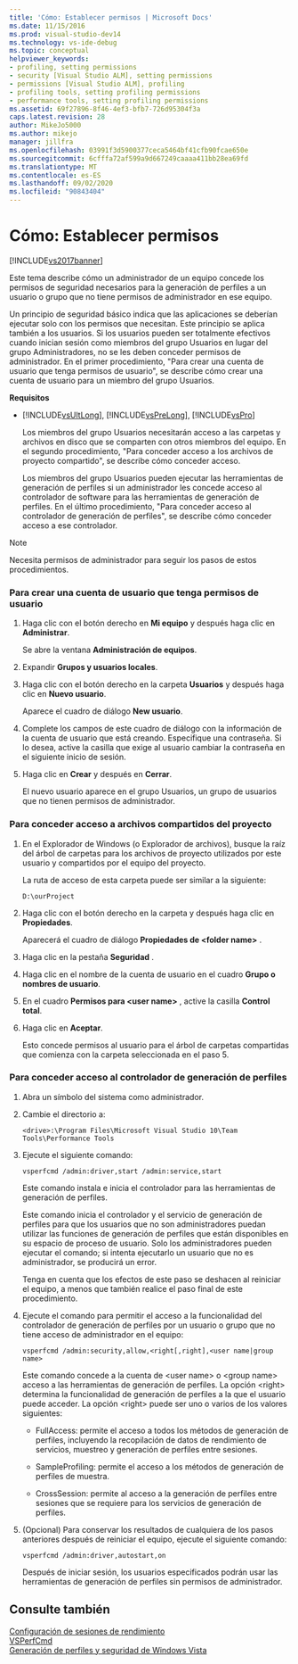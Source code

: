 ```yaml
---
title: 'Cómo: Establecer permisos | Microsoft Docs'
ms.date: 11/15/2016
ms.prod: visual-studio-dev14
ms.technology: vs-ide-debug
ms.topic: conceptual
helpviewer_keywords:
- profiling, setting permissions
- security [Visual Studio ALM], setting permissions
- permissions [Visual Studio ALM], profiling
- profiling tools, setting profiling permissions
- performance tools, setting profiling permissions
ms.assetid: 69f27896-8f46-4ef3-bfb7-726d95304f3a
caps.latest.revision: 28
author: MikeJo5000
ms.author: mikejo
manager: jillfra
ms.openlocfilehash: 03991f3d5900377ceca5464bf41cfb90fcae650e
ms.sourcegitcommit: 6cfffa72af599a9d667249caaaa411bb28ea69fd
ms.translationtype: MT
ms.contentlocale: es-ES
ms.lasthandoff: 09/02/2020
ms.locfileid: "90843404"
---
```

# <a name="how-to-set-permissions"></a>Cómo: Establecer permisos
[!INCLUDE[vs2017banner](../includes/vs2017banner.md)]

Este tema describe cómo un administrador de un equipo concede los permisos de seguridad necesarios para la generación de perfiles a un usuario o grupo que no tiene permisos de administrador en ese equipo.  
  
 Un principio de seguridad básico indica que las aplicaciones se deberían ejecutar solo con los permisos que necesitan. Este principio se aplica también a los usuarios. Si los usuarios pueden ser totalmente efectivos cuando inician sesión como miembros del grupo Usuarios en lugar del grupo Administradores, no se les deben conceder permisos de administrador. En el primer procedimiento, "Para crear una cuenta de usuario que tenga permisos de usuario", se describe cómo crear una cuenta de usuario para un miembro del grupo Usuarios.  
  
 **Requisitos**  
  
- [!INCLUDE[vsUltLong](../includes/vsultlong-md.md)], [!INCLUDE[vsPreLong](../includes/vsprelong-md.md)], [!INCLUDE[vsPro](../includes/vspro-md.md)]  
  
  Los miembros del grupo Usuarios necesitarán acceso a las carpetas y archivos en disco que se comparten con otros miembros del equipo. En el segundo procedimiento, "Para conceder acceso a los archivos de proyecto compartido", se describe cómo conceder acceso.  
  
  Los miembros del grupo Usuarios pueden ejecutar las herramientas de generación de perfiles si un administrador les concede acceso al controlador de software para las herramientas de generación de perfiles. En el último procedimiento, "Para conceder acceso al controlador de generación de perfiles", se describe cómo conceder acceso a ese controlador.  
  
> [!NOTE]
> Necesita permisos de administrador para seguir los pasos de estos procedimientos.  
  
### <a name="to-create-a-user-account-that-has-user-permissions"></a>Para crear una cuenta de usuario que tenga permisos de usuario  
  
1. Haga clic con el botón derecho en **Mi equipo** y después haga clic en **Administrar**.  
  
     Se abre la ventana **Administración de equipos**.  
  
2. Expandir **Grupos y usuarios locales**.  
  
3. Haga clic con el botón derecho en la carpeta **Usuarios** y después haga clic en **Nuevo usuario**.  
  
     Aparece el cuadro de diálogo **New usuario**.  
  
4. Complete los campos de este cuadro de diálogo con la información de la cuenta de usuario que está creando. Especifique una contraseña. Si lo desea, active la casilla que exige al usuario cambiar la contraseña en el siguiente inicio de sesión.  
  
5. Haga clic en **Crear** y después en **Cerrar**.  
  
     El nuevo usuario aparece en el grupo Usuarios, un grupo de usuarios que no tienen permisos de administrador.  
  
### <a name="to-grant-access-to-shared-project-files"></a>Para conceder acceso a archivos compartidos del proyecto  
  
1. En el Explorador de Windows (o Explorador de archivos), busque la raíz del árbol de carpetas para los archivos de proyecto utilizados por este usuario y compartidos por el equipo del proyecto.  
  
     La ruta de acceso de esta carpeta puede ser similar a la siguiente:  
  
    ```  
    D:\ourProject  
    ```  
  
2. Haga clic con el botón derecho en la carpeta y después haga clic en **Propiedades**.  
  
     Aparecerá el cuadro de diálogo **Propiedades de \<folder name>** .  
  
3. Haga clic en la pestaña **Seguridad** .  
  
4. Haga clic en el nombre de la cuenta de usuario en el cuadro **Grupo o nombres de usuario**.  
  
5. En el cuadro **Permisos para \<user name>** , active la casilla **Control total**.  
  
6. Haga clic en **Aceptar**.  
  
     Esto concede permisos al usuario para el árbol de carpetas compartidas que comienza con la carpeta seleccionada en el paso 5.  
  
### <a name="to-grant-access-to-the-profiling-driver"></a>Para conceder acceso al controlador de generación de perfiles  
  
1. Abra un símbolo del sistema como administrador.  
  
2. Cambie el directorio a:  
  
   ```  
   <drive>:\Program Files\Microsoft Visual Studio 10\Team Tools\Performance Tools  
   ```  
  
3. Ejecute el siguiente comando:  
  
   ```  
   vsperfcmd /admin:driver,start /admin:service,start  
   ```  
  
    Este comando instala e inicia el controlador para las herramientas de generación de perfiles.  
  
    Este comando inicia el controlador y el servicio de generación de perfiles para que los usuarios que no son administradores puedan utilizar las funciones de generación de perfiles que están disponibles en su espacio de proceso de usuario. Solo los administradores pueden ejecutar el comando; si intenta ejecutarlo un usuario que no es administrador, se producirá un error.  
  
    Tenga en cuenta que los efectos de este paso se deshacen al reiniciar el equipo, a menos que también realice el paso final de este procedimiento.  
  
4. Ejecute el comando para permitir el acceso a la funcionalidad del controlador de generación de perfiles por un usuario o grupo que no tiene acceso de administrador en el equipo:  
  
   ```  
   vsperfcmd /admin:security,allow,<right[,right],<user name|group name>  
   ```  
  
    Este comando concede a la cuenta de \<user name> o \<group name> acceso a las herramientas de generación de perfiles. La opción \<right> determina la funcionalidad de generación de perfiles a la que el usuario puede acceder. La opción \<right> puede ser uno o varios de los valores siguientes:  
  
   - FullAccess: permite el acceso a todos los métodos de generación de perfiles, incluyendo la recopilación de datos de rendimiento de servicios, muestreo y generación de perfiles entre sesiones.  
  
   - SampleProfiling: permite el acceso a los métodos de generación de perfiles de muestra.  
  
   - CrossSession: permite al acceso a la generación de perfiles entre sesiones que se requiere para los servicios de generación de perfiles.  
  
5. (Opcional) Para conservar los resultados de cualquiera de los pasos anteriores después de reiniciar el equipo, ejecute el siguiente comando:  
  
   ```  
   vsperfcmd /admin:driver,autostart,on  
   ```  
  
   Después de iniciar sesión, los usuarios especificados podrán usar las herramientas de generación de perfiles sin permisos de administrador.  
  
## <a name="see-also"></a>Consulte también  
 [Configuración de sesiones de rendimiento](../profiling/configuring-performance-sessions.md)   
 [VSPerfCmd](../profiling/vsperfcmd.md)   
 [Generación de perfiles y seguridad de Windows Vista](../profiling/profiling-and-windows-vista-security.md)
